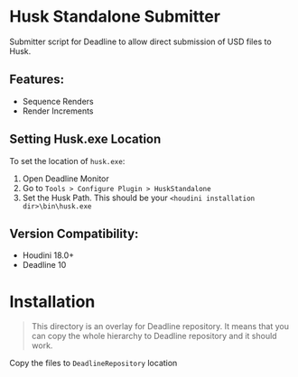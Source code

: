 # Husk Standalone Submitter

Submitter script for Deadline to allow direct submission of USD files to Husk.

## Features:

- Sequence Renders
- Render Increments


## Setting Husk.exe Location

To set the location of `husk.exe`:

1. Open Deadline Monitor
2. Go to `Tools > Configure Plugin > HuskStandalone`
3. Set the Husk Path. This should be your `<houdini installation dir>\bin\husk.exe`

## Version Compatibility:

- Houdini 18.0+
- Deadline 10

# Installation

> This directory is an overlay for Deadline repository. 
> It means that you can copy the whole hierarchy to Deadline repository and it should work.

Copy the files to `DeadlineRepository` location
